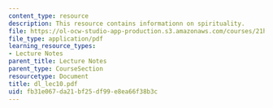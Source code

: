 ```yaml
---
content_type: resource
description: This resource contains informationn on spirituality.
file: https://ol-ocw-studio-app-production.s3.amazonaws.com/courses/21h-522-japan-in-the-age-of-the-samurai-history-and-film-fall-2006/fb31e067da21bf25df99e8ea66f38b3c_dl_lec10.pdf
file_type: application/pdf
learning_resource_types:
- Lecture Notes
parent_title: Lecture Notes
parent_type: CourseSection
resourcetype: Document
title: dl_lec10.pdf
uid: fb31e067-da21-bf25-df99-e8ea66f38b3c
---
```

